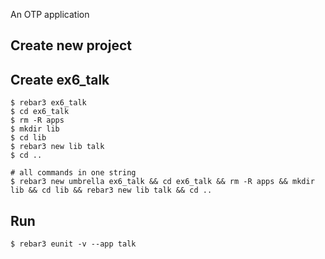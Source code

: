An OTP application

Create new project
----	
Create ex6_talk
----	
	$ rebar3 ex6_talk
	$ cd ex6_talk
	$ rm -R apps
	$ mkdir lib
	$ cd lib
	$ rebar3 new lib talk
	$ cd ..
	
	# all commands in one string
	$ rebar3 new umbrella ex6_talk && cd ex6_talk && rm -R apps && mkdir lib && cd lib && rebar3 new lib talk && cd ..

Run
-----
	$ rebar3 eunit -v --app talk
	
	